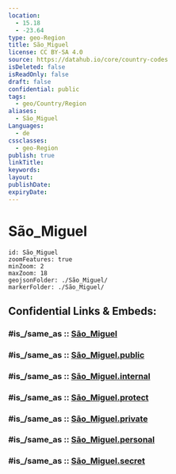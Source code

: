 ```yaml
---
location:
  - 15.18
  - -23.64
type: geo-Region
title: São_Miguel
license: CC BY-SA 4.0
source: https://datahub.io/core/country-codes
isDeleted: false
isReadOnly: false
draft: false
confidential: public
tags:
  - geo/Country/Region
aliases:
  - São_Miguel
Languages:
  - de
cssclasses:
  - geo-Region
publish: true
linkTitle:
keywords:
layout:
publishDate:
expiryDate:
---
```


# São_Miguel

```leaflet
id: São_Miguel
zoomFeatures: true 
minZoom: 2 
maxZoom: 18
geojsonFolder: ./São_Miguel/
markerFolder: ./São_Miguel/
```


## Confidential Links & Embeds: 

### #is_/same_as :: [São_Miguel](/_Standards/Earth/Continent/Africa/Africa~West/Cape_Verde/municipalities~Cape_Verde/São_Miguel.md) 

### #is_/same_as :: [São_Miguel.public](/_public/Earth/Continent/Africa/Africa~West/Cape_Verde/municipalities~Cape_Verde/São_Miguel.public.md) 

### #is_/same_as :: [São_Miguel.internal](/_internal/Earth/Continent/Africa/Africa~West/Cape_Verde/municipalities~Cape_Verde/São_Miguel.internal.md) 

### #is_/same_as :: [São_Miguel.protect](/_protect/Earth/Continent/Africa/Africa~West/Cape_Verde/municipalities~Cape_Verde/São_Miguel.protect.md) 

### #is_/same_as :: [São_Miguel.private](/_private/Earth/Continent/Africa/Africa~West/Cape_Verde/municipalities~Cape_Verde/São_Miguel.private.md) 

### #is_/same_as :: [São_Miguel.personal](/_personal/Earth/Continent/Africa/Africa~West/Cape_Verde/municipalities~Cape_Verde/São_Miguel.personal.md) 

### #is_/same_as :: [São_Miguel.secret](/_secret/Earth/Continent/Africa/Africa~West/Cape_Verde/municipalities~Cape_Verde/São_Miguel.secret.md)

